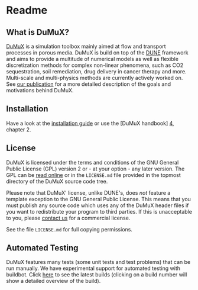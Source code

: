 Readme
======

What is DuMuX?
--------------

[DuMuX][0] is a simulation toolbox mainly aimed at flow and transport
processes in porous media. DuMuX is build on top of the [DUNE][1]
framework and aims to provide a multitude of numerical models as well
as flexible discretization methods for complex non-linear phenomena,
such as CO2 sequestration, soil remediation, drug delivery in cancer
therapy and more. Multi-scale and multi-physics methods are currently
actively worked on. See [our publication][2] for a more detailed
description of the goals and motivations behind DuMuX.


Installation
------------

Have a look at the [installation guide][3] or use the [DuMuX handbook]
[4], chapter 2.


License
-------

DuMuX is licensed under the terms and conditions of the GNU General
Public License (GPL) version 2 or - at your option - any later
version. The GPL can be [read online][5] or in the `LICENSE.md` file
provided in the topmost directory of the DuMuX source code tree.

Please note that DuMuX' license, unlike DUNE's, does *not* feature a
template exception to the GNU General Public License. This means that
you must publish any source code which uses any of the DuMuX header
files if you want to redistribute your program to third parties. If
this is unacceptable to you, please [contact us][6] for a commercial
license.

See the file `LICENSE.md` for full copying permissions.

Automated Testing
-----------------

DuMuX features many tests (some unit tests and test problems) that can
be run manually. We have experimental support for automated testing with buildbot.
Click <a href="https://git.iws.uni-stuttgart.de/buildbot/#/builders" target="_blank">here</a>
to see the latest builds (clicking on a build
number will show a detailed overview of the build).


[0]: http://dumux.org
[1]: http://dune-project.org
[2]: http://dumux.org/documents/dumux_awrpaper.pdf
[3]: http://www.dumux.org/installation.php
[4]: http://www.dumux.org/documents/dumux-handbook-2.8.pdf
[5]: http://www.gnu.org/licenses/old-licenses/gpl-2.0.html
[6]: http://www.hydrosys.uni-stuttgart.de/index.en.php
